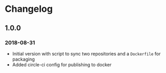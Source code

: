 # Changelog
## 1.0.0
### 2018-08-31
- Initial version with script to sync two repositories and a `Dockerfile` for packaging
- Added circle-ci config for publishing to docker